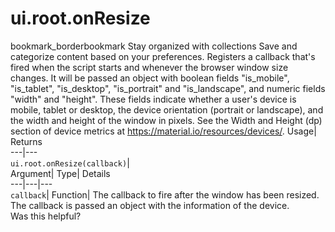 
#  ui.root.onResize 
bookmark_borderbookmark Stay organized with collections  Save and categorize content based on your preferences.
Registers a callback that's fired when the script starts and whenever the browser window size changes. It will be passed an object with boolean fields "is_mobile", "is_tablet", "is_desktop", "is_portrait" and "is_landscape", and numeric fields "width" and "height". 
These fields indicate whether a user's device is mobile, tablet or desktop, the device orientation (portrait or landscape), and the width and height of the window in pixels. See the Width and Height (dp) section of device metrics at https://material.io/resources/devices/.
Usage| Returns  
---|---  
`ui.root.onResize(callback)`|   
Argument| Type| Details  
---|---|---  
`callback`| Function| The callback to fire after the window has been resized. The callback is passed an object with the information of the device.  
Was this helpful?
